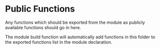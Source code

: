 # Public Functions
Any functions which should be exported from the module as publicly available functions should go in here.

The module build function will automatically add functions in this folder to the exported functions list in the module declaration.
